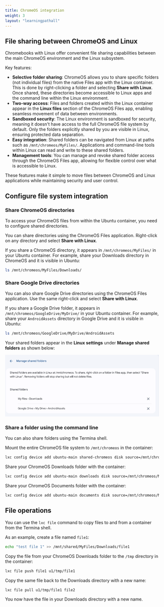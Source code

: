 ```yaml
---
title: ChromeOS integration
weight: 3
layout: "learningpathall"
---
```


## File sharing between ChromeOS and Linux

Chromebooks with Linux offer convenient file sharing capabilities between the main ChromeOS environment and the Linux subsystem.

Key features:

- **Selective folder sharing**: ChromeOS allows you to share specific folders (not individual files) from the native Files app with the Linux container. This is done by right-clicking a folder and selecting **Share with Linux**. Once shared, these directories become accessible to Linux apps and the command line within the Linux environment.
- **Two-way access**: Files and folders created within the Linux container appear in the **Linux files** section of the ChromeOS Files app, enabling seamless movement of data between environments.
- **Sandboxed security**: The Linux environment is sandboxed for security, meaning it doesn't have access to the full ChromeOS file system by default. Only the folders explicitly shared by you are visible in Linux, ensuring protected data separation.
- **Easy integration**: Shared folders can be navigated from Linux at paths such as `/mnt/chromeos/MyFiles/`. Applications and command-line tools within Linux can read and write to these shared folders.
- **Management tools**: You can manage and revoke shared folder access through the ChromeOS Files app, allowing for flexible control over what is accessible to Linux.

These features make it simple to move files between ChromeOS and Linux applications while maintaining security and user control.

## Configure file system integration

### Share ChromeOS directories

To access your ChromeOS files from within the Ubuntu container, you need to configure shared directories.

You can share directories using the ChromeOS Files application. Right-click on any directory and select **Share with Linux**.

If you share a ChromeOS directory, it appears in `/mnt/chromeos/MyFiles/` in your Ubuntu container. For example, share your Downloads directory in ChromeOS and it is visible in Ubuntu:

```bash
ls /mnt/chromeos/MyFiles/Downloads/
```

### Share Google Drive directories

You can also share Google Drive directories using the ChromeOS Files application. Use the same right-click and select **Share with Linux**.

If you share a Google Drive folder, it appears in `/mnt/chromeos/GoogleDrive/MyDrive/` in your Ubuntu container. For example, share your `AndroidAssets` directory in Google Drive and it is visible in Ubuntu:

```bash
ls /mnt/chromeos/GoogleDrive/MyDrive/AndroidAssets
```

Your shared folders appear in the **Linux settings** under **Manage shared folders** as shown below:

![Shared folders #center](_images/shared-folders.png)

### Share a folder using the command line

You can also share folders using the Termina shell.

Mount the entire ChromeOS file system to `/mnt/chromeos` in the container:

```bash
lxc config device add ubuntu-main shared-chromeos disk source=/mnt/chromeos path=/mnt/chromeos
```

Share your ChromeOS Downloads folder with the container:

```bash
lxc config device add ubuntu-main downloads disk source=/mnt/chromeos/MyFiles/Downloads path=/home/username/Downloads
```

Share your ChromeOS Documents folder with the container:

```bash
lxc config device add ubuntu-main documents disk source=/mnt/chromeos/MyFiles/Documents path=/home/username/Documents
```

## File operations

You can use the `lxc file` command to copy files to and from a container from the Termina shell.

As an example, create a file named `file1`:

```bash
echo "test file 1" >> /mnt/shared/MyFiles/Downloads/file1
```

Copy the file from your ChromeOS Downloads folder to the `/tmp` directory in the container:

```bash
lxc file push file1 u1/tmp/file1
```

Copy the same file back to the Downloads directory with a new name:

```bash
lxc file pull u1/tmp/file1 file2
```

You now have the file in your Downloads directory with a new name.
